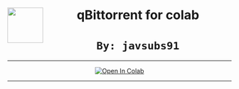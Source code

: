 <center><img src="https://upload.wikimedia.org/wikipedia/commons/9/9e/Qbittorrent_logo.png" height="80px" align="left"></a>

# <font size7>**qBittorrent for colab**</font>


# `By: javsubs91`

---



<a href="https://colab.research.google.com/github/javsubs91/qBittorent-colab-gdrive/blob/main/qBittorrent_for_colab.ipynb" target="_parent"><img src="https://colab.research.google.com/assets/colab-badge.svg" alt="Open In Colab"/></a>

---

